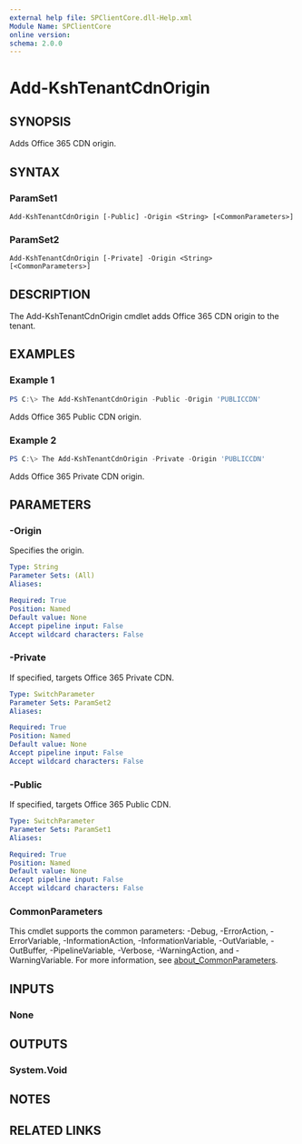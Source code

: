 ```yaml
---
external help file: SPClientCore.dll-Help.xml
Module Name: SPClientCore
online version:
schema: 2.0.0
---
```


# Add-KshTenantCdnOrigin

## SYNOPSIS
Adds Office 365 CDN origin.

## SYNTAX

### ParamSet1
```
Add-KshTenantCdnOrigin [-Public] -Origin <String> [<CommonParameters>]
```

### ParamSet2
```
Add-KshTenantCdnOrigin [-Private] -Origin <String> [<CommonParameters>]
```

## DESCRIPTION
The Add-KshTenantCdnOrigin cmdlet adds Office 365 CDN origin to the tenant.

## EXAMPLES

### Example 1
```powershell
PS C:\> The Add-KshTenantCdnOrigin -Public -Origin 'PUBLICCDN'
```

Adds Office 365 Public CDN origin.

### Example 2
```powershell
PS C:\> The Add-KshTenantCdnOrigin -Private -Origin 'PUBLICCDN'
```

Adds Office 365 Private CDN origin.

## PARAMETERS

### -Origin
Specifies the origin.

```yaml
Type: String
Parameter Sets: (All)
Aliases:

Required: True
Position: Named
Default value: None
Accept pipeline input: False
Accept wildcard characters: False
```

### -Private
If specified, targets Office 365 Private CDN.

```yaml
Type: SwitchParameter
Parameter Sets: ParamSet2
Aliases:

Required: True
Position: Named
Default value: None
Accept pipeline input: False
Accept wildcard characters: False
```

### -Public
If specified, targets Office 365 Public CDN.

```yaml
Type: SwitchParameter
Parameter Sets: ParamSet1
Aliases:

Required: True
Position: Named
Default value: None
Accept pipeline input: False
Accept wildcard characters: False
```

### CommonParameters
This cmdlet supports the common parameters: -Debug, -ErrorAction, -ErrorVariable, -InformationAction, -InformationVariable, -OutVariable, -OutBuffer, -PipelineVariable, -Verbose, -WarningAction, and -WarningVariable. For more information, see [about_CommonParameters](http://go.microsoft.com/fwlink/?LinkID=113216).

## INPUTS

### None

## OUTPUTS

### System.Void

## NOTES

## RELATED LINKS
